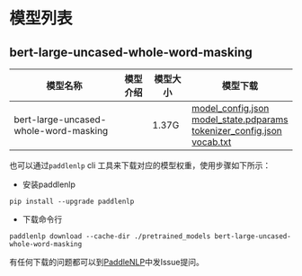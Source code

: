 #  模型列表

## bert-large-uncased-whole-word-masking

| 模型名称 | 模型介绍 | 模型大小  | 模型下载 |
| --- | --- | --- | --- |
|bert-large-uncased-whole-word-masking|  | 1.37G | [model_config.json](https://bj.bcebos.com/paddlenlp/models/community/bert-large-uncased-whole-word-masking/model_config.json)<br>[model_state.pdparams](https://bj.bcebos.com/paddlenlp/models/community/bert-large-uncased-whole-word-masking/model_state.pdparams)<br>[tokenizer_config.json](https://bj.bcebos.com/paddlenlp/models/community/bert-large-uncased-whole-word-masking/tokenizer_config.json)<br>[vocab.txt](https://bj.bcebos.com/paddlenlp/models/community/bert-large-uncased-whole-word-masking/vocab.txt) |

也可以通过`paddlenlp` cli 工具来下载对应的模型权重，使用步骤如下所示：

* 安装paddlenlp

```shell
pip install --upgrade paddlenlp
```

* 下载命令行

```shell
paddlenlp download --cache-dir ./pretrained_models bert-large-uncased-whole-word-masking
```

有任何下载的问题都可以到[PaddleNLP](https://github.com/PaddlePaddle/PaddleNLP)中发Issue提问。